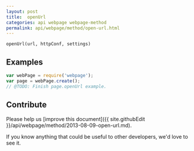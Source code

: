 ```yaml
---
layout: post
title:  openUrl
categories: api webpage webpage-method
permalink: api/webpage/method/open-url.html
---
```


`openUrl(url, httpConf, settings)`

## Examples

```javascript
var webPage = require('webpage');
var page = webPage.create();
// @TODO: Finish page.openUrl example.
```

## Contribute

Please help us [improve this document]({{ site.githubEdit }}/api/webpage/method/2013-08-09-open-url.md).

If you know anything that could be useful to other developers, we'd love to see it.


